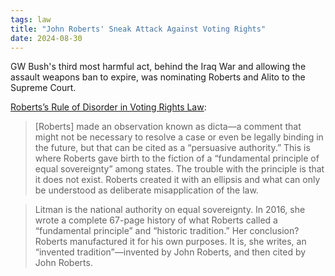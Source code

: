 ```yaml
---
tags: law
title: "John Roberts' Sneak Attack Against Voting Rights"
date: 2024-08-30
---
```


GW Bush's third most harmful act, behind the Iraq War and allowing the assault weapons ban to expire, was nominating Roberts and Alito to the Supreme Court.

[Roberts’s Rule of Disorder in Voting Rights Law](https://www.thenation.com/article/society/robertss-rule-of-disorder-in-voting-rights-law/):

> [Roberts] made an observation known as dicta—a comment that might not be necessary to resolve a case or even be legally binding in the future, but that can be cited as a “persuasive authority.” This is where Roberts gave birth to the fiction of a “fundamental principle of equal sovereignty” among states. The trouble with the principle is that it does not exist. Roberts created it with an ellipsis and what can only be understood as deliberate misapplication of the law.

> Litman is the national authority on equal sovereignty. In 2016, she wrote a complete 67-page history of what Roberts called a “fundamental principle” and “historic tradition.” Her conclusion? Roberts manufactured it for his own purposes. It is, she writes, an “invented tradition”—invented by John Roberts, and then cited by John Roberts.